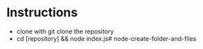 # Instructions
 - clone with git clone the repository
 - cd [repository] && node index.js# node-create-folder-and-files
